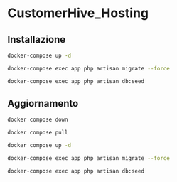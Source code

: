 ﻿# CustomerHive_Hosting

## Installazione


```bash
docker-compose up -d
```
```bash
docker-compose exec app php artisan migrate --force
```

```bash
docker-compose exec app php artisan db:seed
```
## Aggiornamento

```bash
docker compose down
```
```bash
docker compose pull
```

```bash
docker compose up -d
```
```bash
docker-compose exec app php artisan migrate --force
```

```bash
docker-compose exec app php artisan db:seed
```
